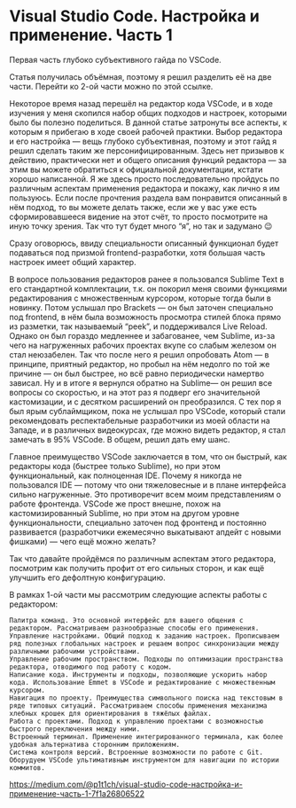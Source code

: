 # Visual Studio Code. Настройка и применение. Часть 1

Первая часть глубоко субъективного гайда по VSCode.

Статья получилась объёмная, поэтому я решил разделить её на две части. Перейти ко 2-ой части можно по этой ссылке.

Некоторое время назад перешёл на редактор кода VSCode, и в ходе изучения у меня скопился набор общих подходов и настроек, которыми было бы полезно поделиться. В данной статье затронуты все аспекты, к которым я прибегаю в ходе своей рабочей практики. Выбор редактора и его настройка — вещь глубоко субъективная, поэтому и этот гайд я решил сделать таким же персонифицированным. Здесь нет призывов к действию, практически нет и общего описания функций редактора — за этим вы можете обратиться к официальной документации, кстати хорошо написанной. Я же здесь просто последовательно пройдусь по различным аспектам применения редактора и покажу, как лично я им пользуюсь. Если после прочтения раздела вам понравится описанный в нём подход, то вы можете делать также, если же у вас уже есть сформировавшееся видение на этот счёт, то просто посмотрите на иную точку зрения. Так что тут будет много “я”, но так и задумано 😉

Сразу оговорюсь, ввиду специальности описанный функционал будет подаваться под призмой frontend-разработки, хотя большая часть настроек имеет общий характер.

В вопросе пользования редакторов ранее я пользовался Sublime Text в его стандартной комплектации, т.к. он покорил меня своими функциями редактирования с множественным курсором, которые тогда были в новинку. Потом услышал про Brackets — он был заточен специально под frontend, в нём была возможность просмотра стилей блока прямо из разметки, так называемый “peek”, и поддерживался Live Reload. Однако он был гораздо медленнее и забагованее, чем Sublime, из-за чего на нагруженных рабочих проектах вкупе со слабым железом он стал неюзабелен. Так что после него я решил опробовать Atom — в принципе, приятный редактор, но пробыл на нём недолго по той же причине — он был быстрее, но всё равно периодически намертво зависал. Ну и в итоге я вернулся обратно на Sublime— он решил все вопросы со скоростью, и на этот раз я подверг его значительной кастомизации, и с десятком расширений он преобразился. С тех пор я был ярым сублаймщиком, пока не услышал про VSCode, который стали рекомендовать респектабельные разработчики из моей области на Западе, и в различных видеокурсах, где можно видеть редактор, я стал замечать в 95% VSCode. В общем, решил дать ему шанс.

Главное преимущество VSCode заключается в том, что он быстрый, как редакторы кода (быстрее только Sublime), но при этом функциональный, как полноценная IDE. Почему я никогда не пользовался IDE — потому что они тяжеловесные и в плане интерфейса сильно нагруженные. Это противоречит всем моим представлениям о работе фронтенда. VSCode же прост внешне, похож на кастомизированный Sublime, но при этом на другом уровне функциональности, специально заточен под фронтенд и постоянно развивается (разработчики ежемесячно выкатывают апдейт с новыми фишками) — чего ещё можно желать?

Так что давайте пройдёмся по различным аспектам этого редактора, посмотрим как получить профит от его сильных сторон, и как ещё улучшить его дефолтную конфигурацию.

В рамках 1-ой части мы рассмотрим следующие аспекты работы с редактором:

    Палитра команд. Это основной интерфейс для вашего общения с редактором. Рассматриваем разнообразные способы его применения.
    Управление настройками. Общий подход к заданию настроек. Прописываем ряд полезных глобальных настроек и решаем вопрос синхронизации между различными рабочими устройствами.
    Управление рабочим пространством. Подходы по оптимизации пространства редактора, отводимого под работу с кодом.
    Написание кода. Инструменты и подходы, позволяющие ускорить набор кода. Использование Emmet в VSCode и редактирование с множественным курсором.
    Навигация по проекту. Преимущества символьного поиска над текстовым в ряде типовых ситуаций. Рассматриваем способы применения механизма хлебных крошек для ориентирования в тяжёлых файлах.
    Работа с проектами. Подход к управлению проектами с возможностью быстрого переключения между ними.
    Встроенный терминал. Применение интегрированного терминала, как более удобная альтернатива сторонним приложениям.
    Система контроля версий. Встроенные возможности по работе с Git. Оборудуем VSCode ультимативным инструментом для навигации по истории коммитов.

<https://medium.com/@p1t1ch/visual-studio-code-настройка-и-применение-часть-1-7f1a26806522>
